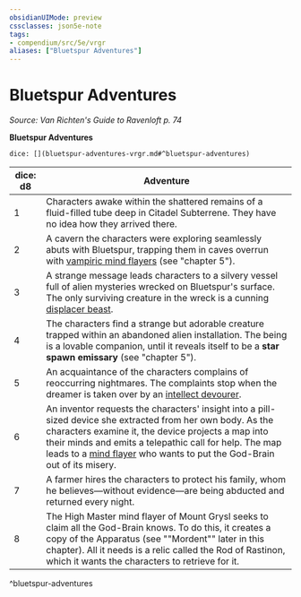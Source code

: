 ```yaml
---
obsidianUIMode: preview
cssclasses: json5e-note
tags:
- compendium/src/5e/vrgr
aliases: ["Bluetspur Adventures"]
---
```

# Bluetspur Adventures
*Source: Van Richten's Guide to Ravenloft p. 74* 

**Bluetspur Adventures**

`dice: [](bluetspur-adventures-vrgr.md#^bluetspur-adventures)`

| dice: d8 | Adventure |
|----------|-----------|
| 1 | Characters awake within the shattered remains of a fluid-filled tube deep in Citadel Subterrene. They have no idea how they arrived there. |
| 2 | A cavern the characters were exploring seamlessly abuts with Bluetspur, trapping them in caves overrun with [vampiric mind flayers](compendium/bestiary/undead/vampiric-mind-flayer-vrgr.md) (see "chapter 5"). |
| 3 | A strange message leads characters to a silvery vessel full of alien mysteries wrecked on Bluetspur's surface. The only surviving creature in the wreck is a cunning [displacer beast](compendium/bestiary/monstrosity/displacer-beast.md). |
| 4 | The characters find a strange but adorable creature trapped within an abandoned alien installation. The being is a lovable companion, until it reveals itself to be a **star spawn emissary** (see "chapter 5"). |
| 5 | An acquaintance of the characters complains of reoccurring nightmares. The complaints stop when the dreamer is taken over by an [intellect devourer](compendium/bestiary/aberration/intellect-devourer.md). |
| 6 | An inventor requests the characters' insight into a pill-sized device she extracted from her own body. As the characters examine it, the device projects a map into their minds and emits a telepathic call for help. The map leads to a [mind flayer](compendium/bestiary/aberration/mind-flayer.md) who wants to put the God-Brain out of its misery. |
| 7 | A farmer hires the characters to protect his family, whom he believes—without evidence—are being abducted and returned every night. |
| 8 | The High Master mind flayer of Mount Grysl seeks to claim all the God-Brain knows. To do this, it creates a copy of the Apparatus (see ""Mordent"" later in this chapter). All it needs is a relic called the Rod of Rastinon, which it wants the characters to retrieve for it. |
^bluetspur-adventures